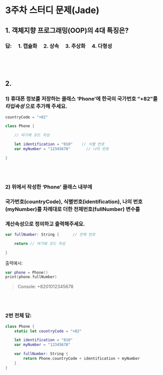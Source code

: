 # 3주차 스터디 문제(Jade)

## 1. 객체지향 프로그래밍(OOP)의 4대 특징은?

### 답:  1. 캡슐화      2. 상속      3. 추상화      4. 다형성

<br><br><br>

## 2.

### 1) 휴대폰 정보를 저장하는 클래스 ‘Phone’에 한국의 국가번호 “+82”를 *타입속성* 으로 추가해 주세요.

```swift
countryCode = "+82"
```

```swift
class Phone {

    // 여기에 코드 작성

    let identification = "010"    // 식별 번호
    var myNumber = "12345678"       // 나의 번호

}
```

<br><br>

### 2) 위에서 작성한 ‘Phone’ 클래스 내부에
### 국가번호(countryCode), 식별번호(identification), 나의 번호(myNumber)를 차례대로 더한 전체번호(fullNumber) 변수를
### 계산속성으로 정의하고 출력해주세요.

```swift
var fullNumber: String {      // 전체 번호

    return // 여기에 코드 작성

}
```

출력예시:

```swift
var phone = Phone()
print(phone.fullNumber)
```

> Console:
+8201012345678


<br><br>
### 2번 전체 답:

```swift
class Phone {
    static let countryCode = "+82"

    let identification = "010"
    var myNumber = "12345678"

    var fullNumber: String {
        return Phone.countryCode + identification + myNumber
    }
}
```
